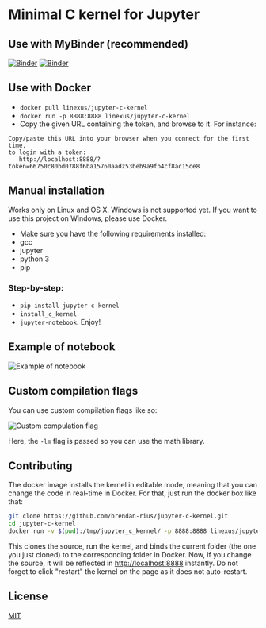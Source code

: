 # Minimal C kernel for Jupyter

## Use with MyBinder (recommended)

[![Binder](https://mybinder.org/badge_logo.svg)](https://mybinder.org/v2/gh/LaGuer/jupyter-c-kernel/master)
[![Binder](https://mybinder.org/badge.svg)](https://mybinder.org/v2/gh/LaGuer/jupyter-c-kernel/master?urlpath=lab%2Ftree%2Fexample-notebook.ipynb)

## Use with Docker 

 * `docker pull linexus/jupyter-c-kernel`
 * `docker run -p 8888:8888 linexus/jupyter-c-kernel`
 * Copy the given URL containing the token, and browse to it. For instance:
 
 ```
 Copy/paste this URL into your browser when you connect for the first time,
 to login with a token:
    http://localhost:8888/?token=66750c80bd0788f6ba15760aadz53beb9a9fb4cf8ac15ce8
 ```

## Manual installation

Works only on Linux and OS X. Windows is not supported yet. If you want to use this project on Windows, please use Docker.


 * Make sure you have the following requirements installed:
  * gcc
  * jupyter
  * python 3
  * pip

### Step-by-step:
 * `pip install jupyter-c-kernel`
 * `install_c_kernel`
 * `jupyter-notebook`. Enjoy!

## Example of notebook

![Example of notebook](example-notebook.png?raw=true "Example of notebook")

## Custom compilation flags

You can use custom compilation flags like so:

![Custom compulation flag](custom_flags.png?raw=true "Example of notebook using custom compilation flags")

Here, the `-lm` flag is passed so you can use the math library.

## Contributing

The docker image installs the kernel in editable mode, meaning that you can
change the code in real-time in Docker. For that, just run the docker box like
that:

```bash
git clone https://github.com/brendan-rius/jupyter-c-kernel.git
cd jupyter-c-kernel
docker run -v $(pwd):/tmp/jupyter_c_kernel/ -p 8888:8888 linexus/jupyter-c-kernel
```

This clones the source, run the kernel, and binds the current folder (the one
you just cloned) to the corresponding folder in Docker.
Now, if you change the source, it will be reflected in [http://localhost:8888](http://localhost:8888)
instantly. Do not forget to click "restart" the kernel on the page as it does
not auto-restart.

## License

[MIT](LICENSE.txt)
